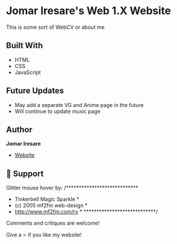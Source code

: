 <h1 align="left">Jomar Iresare's Web 1.X Website</h1>

<p align="left">This is some sort of WebCV or about me</p>

## Built With

- HTML
- CSS
- JavaScript

## Future Updates

- May add a separate VG and Anime page in the future
- Will continue to update music page

## Author

**Jomar Iresare**

- [Website](https://jomariresare.com "Welcome")

## 🤝 Support

Glitter mouse hover by:
/****************************
 *  Tinkerbell Magic Sparkle *
 * (c) 2005 mf2fm web-design *
 *  http://www.mf2fm.com/rv  *
 ****************************/

Comments and critiques are welcome!

Give a ⭐️ if you like my website!
